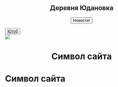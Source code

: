 <html>
<head>
<title>Деревня Юдановка</title>
</head>
<body>
<body background="сайт/img/blue-and-orange-cupboards.jpg">

<h2><center>Деревня Юдановка</center></h2>

<center><input type="button" value="Новости!" onclick="location.href='file:///C:/Users/%D0%9F%D0%BE%D0%BB%D1%8C%D0%B7%D0%BE%D0%B2%D0%B0%D1%82%D0%B5%D0%BB%D1%8C/Desktop/2%D1%81%D0%BB%D0%B0%D0%B9%D0%B4.html'"></center>

<button><a href="https://www.youtube.com/">Ютуб</a></button>
<br>
<img src="WhatsApp Image 2024-04-17 at 21.24.48">
<h1><center>Символ сайта</center></h1>


<div class="Забивной Коля">
    <h1>Символ сайта</h1>
</div>

